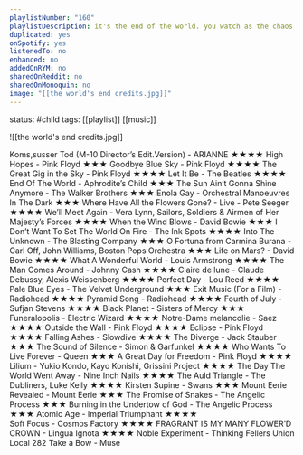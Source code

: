 ```yaml
---
playlistNumber: "160"
playlistDescription: it's the end of the world. you watch as the chaos and collapse befall on earth's own demise; the extinction of the human race.
duplicated: yes
onSpotify: yes
listenedTo: no
enhanced: no
addedOnRYM: no
sharedOnReddit: no
sharedOnMonoquin: no
image: "[[the world's end credits.jpg]]"
---
```

status: #child 
tags: [[playlist]] [[music]] 

![[the world's end credits.jpg]]

Koms,susser Tod (M-10 Director’s Edit.Version) - ARIANNE ★★★★
High Hopes - Pink Floyd ★★★
Goodbye Blue Sky - Pink Floyd ★★★★
The Great Gig in the Sky - Pink Floyd ★★★★
Let It Be - The Beatles ★★★★
End Of The World - Aphrodite’s Child ★★★
The Sun Ain’t Gonna Shine Anymore - The Walker Brothers ★★★
Enola Gay - Orchestral Manoeuvres In The Dark ★★★
Where Have All the Flowers Gone? - Live - Pete Seeger ★★★★
We’ll Meet Again - Vera Lynn, Sailors, Soldiers & Airmen of Her Majesty’s Forces ★★★★
When the Wind Blows - David Bowie ★★★
I Don’t Want To Set The World On Fire - The Ink Spots ★★★★
Into The Unknown - The Blasting Company ★★★
O Fortuna from Carmina Burana - Carl Off, John Williams, Boston Pops Orchestra ★★★
Life on Mars? - David Bowie ★★★★
What A Wonderful World - Louis Armstrong ★★★★
The Man Comes Around - Johnny Cash ★★★★
Claire de lune - Claude Debussy, Alexis Weissenberg ★★★★
Perfect Day - Lou Reed ★★★★
Pale Blue Eyes - The Velvet Underground ★★★
Exit Music (For a Film) - Radiohead ★★★★
Pyramid Song - Radiohead ★★★★
Fourth of July - Sufjan Stevens ★★★★
Black Planet - Sisters of Mercy ★★★
Funeralopolis - Electric Wizard ★★★★
Notre-Dame melancolie - Saez ★★★★
Outside the Wall - Pink Floyd ★★★★
Eclipse - Pink Floyd ★★★★
Falling Ashes - Slowdive ★★★★
The Diverge - Jack Stauber ★★★
The Sound of Silence - Simon & Garfunkel ★★★★
Who Wants To Live Forever - Queen ★★★
A Great Day for Freedom - Pink Floyd ★★★★
Lilium - Yukio Kondo, Kayo Konishi, Grissini Project ★★★★
The Day The World Went Away - Nine Inch Nails ★★★★
The Auld Triangle - The Dubliners, Luke Kelly ★★★★
Kirsten Supine - Swans ★★★
Mount Eerie Revealed - Mount Eerie ★★★
The Promise of Snakes - The Angelic Process ★★★
Burning in the Undertow of God - The Angelic Process ★★★
Atomic Age - Imperial Triumphant ★★★★	
Soft Focus - Cosmos Factory ★★★★
FRAGRANT IS MY MANY FLOWER’D CROWN - Lingua Ignota ★★★★
Noble Experiment - Thinking Fellers Union Local 282
Take a Bow - Muse

